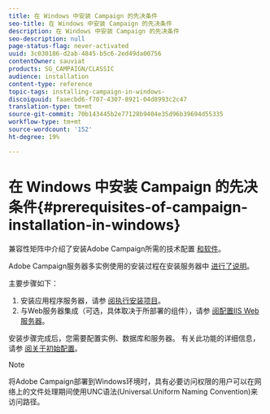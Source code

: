 ```yaml
---
title: 在 Windows 中安装 Campaign 的先决条件
seo-title: 在 Windows 中安装 Campaign 的先决条件
description: 在 Windows 中安装 Campaign 的先决条件
seo-description: null
page-status-flag: never-activated
uuid: 3c030186-d2ab-4845-b5c6-2ed49da00756
contentOwner: sauviat
products: SG_CAMPAIGN/CLASSIC
audience: installation
content-type: reference
topic-tags: installing-campaign-in-windows-
discoiquuid: faaecbd6-f707-4307-8921-04d8993c2c47
translation-type: tm+mt
source-git-commit: 70b143445b2e77128b9404e35d96b39694d55335
workflow-type: tm+mt
source-wordcount: '152'
ht-degree: 19%

---
```



# 在 Windows 中安装 Campaign 的先决条件{#prerequisites-of-campaign-installation-in-windows}

兼容性矩阵中介绍了安装Adobe Campaign所需的技术配置 [和软件](https://helpx.adobe.com/cn/campaign/kb/compatibility-matrix.html)。

Adobe Campaign服务器多实例使用的安装过程在安装服务器中 [进行了说明](../../installation/using/installing-the-server.md)。

主要步骤如下：

1. 安装应用程序服务器，请参 [阅执行安装项目](../../installation/using/installing-the-server.md#executing-the-installation-program)。
1. 与Web服务器集成（可选，具体取决于所部署的组件），请参 [阅配置IIS Web服务器](../../installation/using/integration-into-a-web-server-for-windows.md#configuring-the-iis-web-server)。

安装步骤完成后，您需要配置实例、数据库和服务器。 有关此功能的详细信息，请参 [阅关于初始配置](../../installation/using/about-initial-configuration.md)。

>[!NOTE]
>
>将Adobe Campaign部署到Windows环境时，具有必要访问权限的用户可以在网络上的文件处理期间使用UNC语法(Universal.Uniform Naming Convention)来访问路径。

